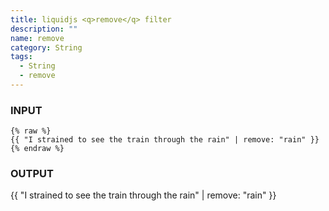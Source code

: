 ```yaml
---
title: liquidjs <q>remove</q> filter
description: ""
name: remove
category: String
tags:
  - String
  - remove
---
```


### INPUT
```liquid
{% raw %}
{{ "I strained to see the train through the rain" | remove: "rain" }}
{% endraw %}
```

### OUTPUT
{{ "I strained to see the train through the rain" | remove: "rain" }}
<!-- Output: "I sted to see the t through the " -->
